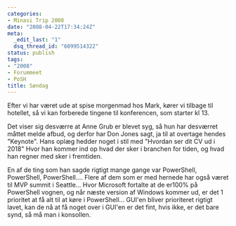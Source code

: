 ```yaml
---
categories:
- Minasi Trip 2008
date: "2008-04-22T17:34:24Z"
meta:
  _edit_last: "1"
  dsq_thread_id: "6099514322"
status: publish
tags:
- "2008"
- Forummeet
- PoSH
title: Søndag
---
```

Efter vi har været ude at spise morgenmad hos Mark, kører vi tilbage til hotellet, så vi kan forberede tingene til konferencen, som starter kl 13.

Det viser sig desværre at Anne Grub er blevet syg, så hun har desværret måttet melde afbud, og derfor har Don Jones sagt, ja til at overtage hendes "Keynote". Hans oplæg hedder noget i stil med "Hvordan ser dit CV ud i 2018" Hvor han kommer ind op hvad der sker i branchen for tiden, og hvad han regner med sker i fremtiden.

En af de ting som han sagde rigtigt mange gange var PowerShell, PowerShell, PowerShell.... Flere af dem som er med hernede har også været til MVP summit i Seattle... Hvor Microsoft fortalte at de&nbsp;er100% på PowerShell vognen, og når næste version af Windows kommer ud, er det 1 prioritet at få alt til at køre i PowerShell... GUI'en bliver prioriteret rigtigt lavet, kan de nå at få noget over i GUI'en er det fint, hvis ikke, er det bare synd, så må man i konsollen.

